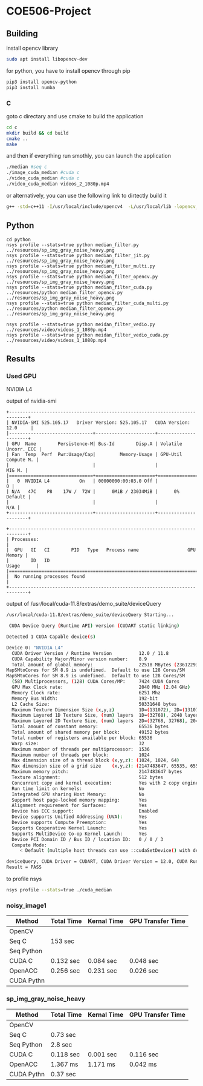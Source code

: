 # COE506-Project

## Building

install opencv library

```bash
sudo apt install libopencv-dev
```

for python, you have to install opencv through pip

```bash
pip3 install opencv-python
pip3 install numba

```

### C

goto c directary and use cmake to build the application

```bash
cd c
mkdir build && cd build
cmake ..
make
```

and then if everything run smothly, you can launch the application

```bash
./median #seq c
./image_cuda_median #cuda c
./video_cuda_median #cuda c
./video_cuda_median videos_2_1080p.mp4
```

or alternatively, you can use the following link to dirtectly build it

```bash
g++ -std=c++11 -I/usr/local/include/opencv4  -L/usr/local/lib -lopencv_core -lopencv_imgproc -lopencv_imgcodecs -lopencv_highgui median_filter.cpp -o median_filter
```

## Python

```
cd python
nsys profile --stats=true python median_filter.py ../resources/sp_img_gray_noise_heavy.png
nsys profile --stats=true python median_filter_jit.py ../resources/sp_img_gray_noise_heavy.png
nsys profile --stats=true python median_filter_multi.py ../resources/sp_img_gray_noise_heavy.png
nsys profile --stats=true python median_filter_opencv.py ../resources/sp_img_gray_noise_heavy.png
nsys profile --stats=true python median_filter_cuda.py ../resources/python median_filter_opencv.py ../resources/sp_img_gray_noise_heavy.png
nsys profile --stats=true python median_filter_cuda_multi.py ../resources/python median_filter_opencv.py ../resources/sp_img_gray_noise_heavy.png

nsys profile --stats=true python meidan_filter_vedio.py ../resources/video/videos_1_1080p.mp4
nsys profile --stats=true python meidan_filter_vedio_cuda.py ../resources/video/videos_1_1080p.mp4
```

## Results

### Used GPU

NVIDIA L4

output of nvidia-smi

```
+-----------------------------------------------------------------------------+
| NVIDIA-SMI 525.105.17   Driver Version: 525.105.17   CUDA Version: 12.0     |
|-------------------------------+----------------------+----------------------+
| GPU  Name        Persistence-M| Bus-Id        Disp.A | Volatile Uncorr. ECC |
| Fan  Temp  Perf  Pwr:Usage/Cap|         Memory-Usage | GPU-Util  Compute M. |
|                               |                      |               MIG M. |
|===============================+======================+======================|
|   0  NVIDIA L4           On   | 00000000:00:03.0 Off |                    0 |
| N/A   47C    P8    17W /  72W |      0MiB / 23034MiB |      0%      Default |
|                               |                      |                  N/A |
+-------------------------------+----------------------+----------------------+
                                                                       
+-----------------------------------------------------------------------------+
| Processes:                                                                  |
|  GPU   GI   CI        PID   Type   Process name                  GPU Memory |
|        ID   ID                                                   Usage      |
|=============================================================================|
|  No running processes found                                                 |
+-----------------------------------------------------------------------------+
```

output of /usr/local/cuda-11.8/extras/demo_suite/deviceQuery

```bash
/usr/local/cuda-11.8/extras/demo_suite/deviceQuery Starting...

 CUDA Device Query (Runtime API) version (CUDART static linking)

Detected 1 CUDA Capable device(s)

Device 0: "NVIDIA L4"
  CUDA Driver Version / Runtime Version          12.0 / 11.8
  CUDA Capability Major/Minor version number:    8.9
  Total amount of global memory:                 22518 MBytes (23612293120 bytes)
MapSMtoCores for SM 8.9 is undefined.  Default to use 128 Cores/SM
MapSMtoCores for SM 8.9 is undefined.  Default to use 128 Cores/SM
  (58) Multiprocessors, (128) CUDA Cores/MP:     7424 CUDA Cores
  GPU Max Clock rate:                            2040 MHz (2.04 GHz)
  Memory Clock rate:                             6251 Mhz
  Memory Bus Width:                              192-bit
  L2 Cache Size:                                 50331648 bytes
  Maximum Texture Dimension Size (x,y,z)         1D=(131072), 2D=(131072, 65536), 3D=(16384, 16384, 16384)
  Maximum Layered 1D Texture Size, (num) layers  1D=(32768), 2048 layers
  Maximum Layered 2D Texture Size, (num) layers  2D=(32768, 32768), 2048 layers
  Total amount of constant memory:               65536 bytes
  Total amount of shared memory per block:       49152 bytes
  Total number of registers available per block: 65536
  Warp size:                                     32
  Maximum number of threads per multiprocessor:  1536
  Maximum number of threads per block:           1024
  Max dimension size of a thread block (x,y,z): (1024, 1024, 64)
  Max dimension size of a grid size    (x,y,z): (2147483647, 65535, 65535)
  Maximum memory pitch:                          2147483647 bytes
  Texture alignment:                             512 bytes
  Concurrent copy and kernel execution:          Yes with 2 copy engine(s)
  Run time limit on kernels:                     No
  Integrated GPU sharing Host Memory:            No
  Support host page-locked memory mapping:       Yes
  Alignment requirement for Surfaces:            Yes
  Device has ECC support:                        Enabled
  Device supports Unified Addressing (UVA):      Yes
  Device supports Compute Preemption:            Yes
  Supports Cooperative Kernel Launch:            Yes
  Supports MultiDevice Co-op Kernel Launch:      Yes
  Device PCI Domain ID / Bus ID / location ID:   0 / 0 / 3
  Compute Mode:
     < Default (multiple host threads can use ::cudaSetDevice() with device simultaneously) >

deviceQuery, CUDA Driver = CUDART, CUDA Driver Version = 12.0, CUDA Runtime Version = 11.8, NumDevs = 1, Device0 = NVIDIA L4
Result = PASS

```

to profile nsys

```bash
nsys profile --stats=true ./cuda_median
```

### noisy_image1

| Method     | Total Time | Kernal Time | GPU Transfer Time |
| ---------- | ---------- | ----------- | ----------------- |
| OpenCV     |            |             |                   |
| Seq C      | 153 sec    |             |                   |
| Seq Python |            |             |                   |
| CUDA C     | 0.132 sec  | 0.084 sec   | 0.048 sec         |
| OpenACC    | 0.256 sec  | 0.231 sec   | 0.026 sec         |
| CUDA Pythn |            |             |                   |

### sp_img_gray_noise_heavy

| Method     | Total Time | Kernal Time | GPU Transfer Time |
| ---------- | ---------- | ----------- | ----------------- |
| OpenCV     |            |             |                   |
| Seq C      | 0.73 sec   |             |                   |
| Seq Python | 2.8 sec    |             |                   |
| CUDA C     | 0.118 sec  | 0.001 sec   | 0.116 sec         |
| OpenACC    | 1.367 ms   | 1.171 ms    | 0.042 ms          |
| CUDA Pythn | 0.37 sec   |             |                   |
